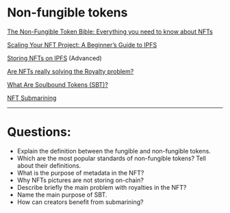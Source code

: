 # Non-fungible tokens

[The Non-Fungible Token Bible: Everything you need to know about NFTs](https://opensea.io/blog/guides/non-fungible-tokens/)

[Scaling Your NFT Project: A Beginner’s Guide to IPFS](https://www.bueno.art/blog/pinata-ipfs-guide)

[Storing NFTs on IPFS](https://blog.ipfs.tech/2021-04-05-storing-nfts-on-ipfs/) (Advanced)

[Are NFTs really solving the Royalty problem?](https://medium.com/@neavra/are-nfts-really-solving-the-royalty-problem-75e341310e4d)

[What Are Soulbound Tokens (SBT)?](https://academy.binance.com/en/articles/what-are-soulbound-tokens-sbt)

[NFT Submarining](https://www.pinata.cloud/blog/introducing-submarining-what-it-is-why-you-need-it)

---

# Questions:

* Explain the definition between the fungible and non-fungible tokens.
* Which are the most popular standards of non-fungible tokens? Tell about their definitions. 
* What is the purpose of metadata in the NFT?
* Why NFTs pictures are not storing on-chain? 
* Describe briefly the main problem with royalties in the NFT?
* Name the main purpose of SBT. 
* How can creators benefit from submarining?
